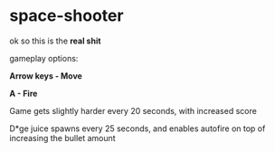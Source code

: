 # space-shooter
ok so this is the **real shit**

gameplay options:

**Arrow keys - Move**

**A - Fire**

Game gets slightly harder every 20 seconds, with increased score


D*ge juice spawns every 25 seconds, and enables autofire on top of increasing the bullet amount
